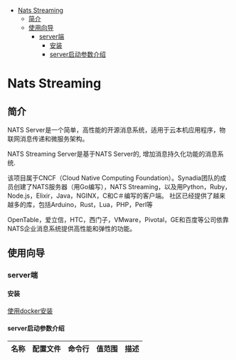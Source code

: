 <!-- TOC -->

- [Nats Streaming](#nats-streaming)
    - [简介](#简介)
    - [使用向导](#使用向导)
        - [server端](#server端)
            - [安装](#安装)
            - [server启动参数介绍](#server启动参数介绍)

<!-- /TOC -->

# Nats Streaming

## 简介

NATS Server是一个简单，高性能的开源消息系统，适用于云本机应用程序，物联网消息传递和微服务架构。

NATS Streaming Server是基于NATS Server的, 增加消息持久化功能的消息系统.

该项目属于CNCF（Cloud Native Computing Foundation）。Synadia团队的成员创建了NATS服务器（用Go编写），NATS Streaming，以及用Python，Ruby，Node.js，Elixir，Java，NGINX，C和C＃编写的客户端。 社区已经提供了越来越多的库，包括Arduino，Rust，Lua，PHP，Perl等

OpenTable，爱立信，HTC，西门子，VMware，Pivotal，GE和百度等公司依靠NATS企业消息系统提供高性能和弹性的功能。

## 使用向导

### server端

#### 安装

[使用docker安装](https://hub.docker.com/_/nats-streaming?tab=description)

#### server启动参数介绍

|名称|配置文件|命令行|值范围|描述|
|:-:|:-:|:-:|:-:|:-:|